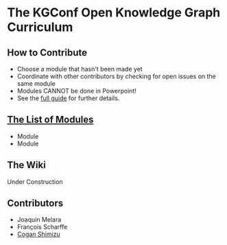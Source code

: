 # The KGConf Open Knowledge Graph Curriculum

## How to Contribute
* Choose a module that hasn't been made yet
* Coordinate with other contributors by checking for open issues on the same module
* Modules CANNOT be done in Powerpoint!
* See the [full guide](./contributing/contributing.md) for further details.

## [The List of Modules](./curriculum/curriculum.md)
* Module
* Module

## The Wiki
Under Construction

## Contributors
* Joaquin Melara
* François Scharffe
* [Cogan Shimizu](https://coganshimizu.com/)